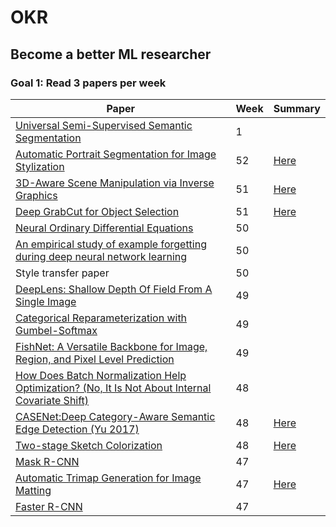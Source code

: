 # OKR

## Become a better ML researcher

### Goal 1: Read 3 papers per week

| Paper    | Week  | Summary |
|----------|-------|---------|
| [Universal Semi-Supervised Semantic Segmentation](https://arxiv.org/abs/1811.10323) | 1 ||
| [Automatic Portrait Segmentation for Image Stylization](http://xiaoyongshen.me/webpage_portrait/papers/portrait_eg16.pdf) | 52 |[Here](https://github.com/sjosund/OKR/blob/master/paper_summaries/AutomaticPortraitSegmentationForImageStylization.md)|
| [3D-Aware Scene Manipulation via Inverse Graphics](http://3dsdn.csail.mit.edu/?fbclid=IwAR0yPHMEXJdYiHwupvXrURXOa7aJxHvdZ1vCuJczLEfyK_Nm2D_OxE3XL0M) | 51 |[Here](https://github.com/sjosund/OKR/blob/master/paper_summaries/3D-AwareSceneManipulationViaInverseGraphics.md)|
| [Deep GrabCut for Object Selection](https://arxiv.org/abs/1707.00243) | 51 |[Here](https://github.com/sjosund/OKR/blob/master/paper_summaries/DeepGrabCut.md)|
| [Neural Ordinary Differential Equations](https://arxiv.org/abs/1806.07366) | 50 ||
| [An empirical study of example forgetting during deep neural network learning](https://openreview.net/pdf?id=BJlxm30cKm) | 50 ||
| Style transfer paper  | 50 ||
| [DeepLens: Shallow Depth Of Field From A Single Image](https://arxiv.org/abs/1611.01144)  | 49 ||
| [Categorical Reparameterization with Gumbel-Softmax](https://arxiv.org/abs/1611.01144)  | 49 ||
| [FishNet: A Versatile Backbone for Image, Region, and Pixel Level Prediction](https://papers.nips.cc/paper/7356-fishnet-a-versatile-backbone-for-image-region-and-pixel-level-prediction.pdf)  | 49 ||
| [How Does Batch Normalization Help Optimization? (No, It Is Not About Internal Covariate Shift)](https://arxiv.org/abs/1805.11604)  | 48 ||
| [CASENet:Deep Category-Aware Semantic Edge Detection (Yu 2017)](https://arxiv.org/abs/1705.09759)  | 48 |[Here](https://github.com/sjosund/OKR/blob/master/paper_summaries/CASENet.md)|
| [Two-stage Sketch Colorization](https://github.com/lllyasviel/style2paints/blob/master/papers/sa.pdf)  | 48 |[Here](https://github.com/sjosund/OKR/blob/master/paper_summaries/TwoStageSketchColorization.md)|
| [Mask R-CNN](https://arxiv.org/abs/1703.06870)  | 47 ||
| [Automatic Trimap Generation for Image Matting](https://arxiv.org/abs/1707.00333) | 47  |[Here](https://github.com/sjosund/OKR/blob/master/paper_summaries/AutomaticTrimapGenerationForImageMatting.md)|
| [Faster R-CNN](https://arxiv.org/abs/1506.01497) | 47  ||

